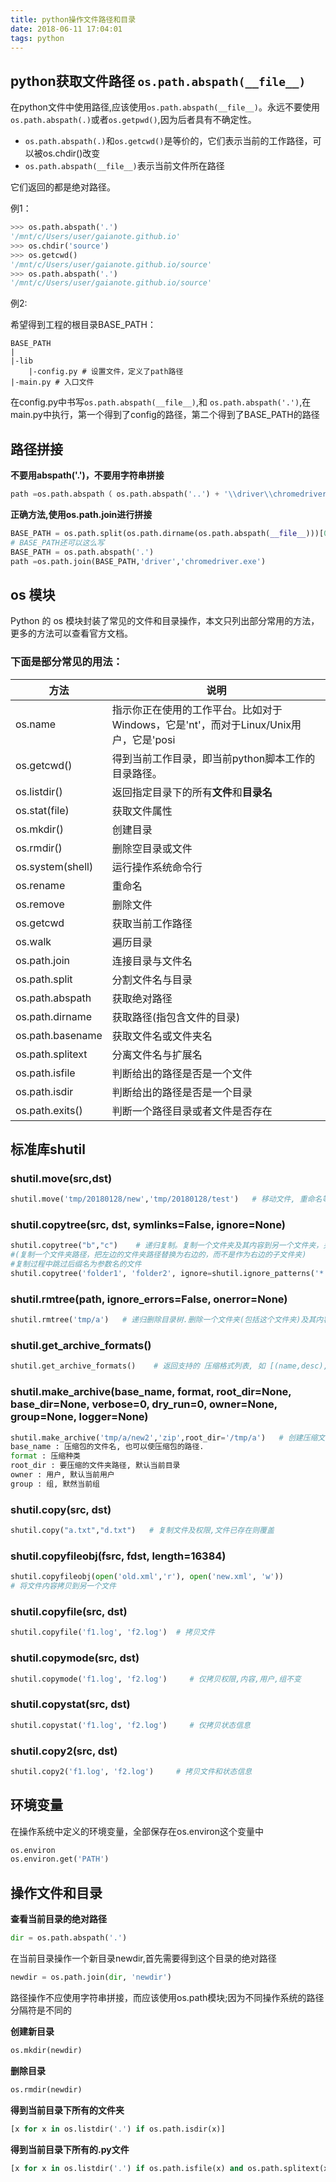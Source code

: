 ```yaml
---
title: python操作文件路径和目录
date: 2018-06-11 17:04:01
tags: python
---
```


## python获取文件路径 `os.path.abspath(__file__)`

在python文件中使用路径,应该使用`os.path.abspath(__file__)`。永远不要使用`os.path.abspath(.)`或者`os.getpwd()`,因为后者具有不确定性。

* `os.path.abspath(.)`和`os.getcwd()`是等价的，它们表示当前的工作路径，可以被os.chdir()改变
* `os.path.abspath(__file__)`表示当前文件所在路径

它们返回的都是绝对路径。

<!--more-->

例1：

```python
>>> os.path.abspath('.')
'/mnt/c/Users/user/gaianote.github.io'
>>> os.chdir('source')
>>> os.getcwd()
'/mnt/c/Users/user/gaianote.github.io/source'
>>> os.path.abspath('.')
'/mnt/c/Users/user/gaianote.github.io/source'
```

例2:

希望得到工程的根目录BASE_PATH：

```
BASE_PATH
|
|-lib
    |-config.py # 设置文件，定义了path路径
|-main.py # 入口文件
```

在config.py中书写`os.path.abspath(__file__)`,和 `os.path.abspath('.')`,在main.py中执行，第一个得到了config的路径，第二个得到了BASE_PATH的路径

## 路径拼接

**不要用abspath('.')，不要用字符串拼接**

```python
path =os.path.abspath（ os.path.abspath('..') + '\\driver\\chromedriver.exe' ）
```

**正确方法,使用os.path.join进行拼接**

```python
BASE_PATH = os.path.split(os.path.dirname(os.path.abspath(__file__)))[0]
# BASE_PATH还可以这么写
BASE_PATH = os.path.abspath('.')
path =os.path.join(BASE_PATH,'driver','chromedriver.exe')
```


## os 模块

Python 的 os 模块封装了常见的文件和目录操作，本文只列出部分常用的方法，更多的方法可以查看官方文档。

### 下面是部分常见的用法：

|       方法       |                                         说明                                         |
|------------------|--------------------------------------------------------------------------------------|
| os.name          | 指示你正在使用的工作平台。比如对于Windows，它是'nt'，而对于Linux/Unix用户，它是'posi |
| os.getcwd()      | 得到当前工作目录，即当前python脚本工作的目录路径。                                   |
| os.listdir()     | 返回指定目录下的所有**文件**和**目录名**                                             |
| os.stat(file)    | 获取文件属性                                                                         |
| os.mkdir()       | 创建目录                                                                             |
| os.rmdir()       | 删除空目录或文件                                                                     |
| os.system(shell) | 运行操作系统命令行                                                                   |
| os.rename        | 重命名                                                                               |
| os.remove        | 删除文件                                                                             |
| os.getcwd        | 获取当前工作路径                                                                     |
| os.walk          | 遍历目录                                                                             |
| os.path.join     | 连接目录与文件名                                                                     |
| os.path.split    | 分割文件名与目录                                                                     |
| os.path.abspath  | 获取绝对路径                                                                         |
| os.path.dirname  | 获取路径(指包含文件的目录)                                                           |
| os.path.basename | 获取文件名或文件夹名                                                                 |
| os.path.splitext | 分离文件名与扩展名                                                                   |
| os.path.isfile   | 判断给出的路径是否是一个文件                                                         |
| os.path.isdir    | 判断给出的路径是否是一个目录                                                         |
| os.path.exits()  | 判断一个路径目录或者文件是否存在                                                     |




## 标准库shutil

### shutil.move(src,dst)

```python
shutil.move('tmp/20180128/new','tmp/20180128/test')   # 移动文件, 重命名等
```

### shutil.copytree(src, dst, symlinks=False, ignore=None)

```python
shutil.copytree("b","c")    # 递归复制。复制一个文件夹及其内容到另一个文件夹，另一个文件夹已存在时报错
#(复制一个文件夹路径，把左边的文件夹路径替换为右边的，而不是作为右边的子文件夹)
#复制过程中跳过后缀名为参数名的文件
shutil.copytree('folder1', 'folder2', ignore=shutil.ignore_patterns('*.py'))
```

### shutil.rmtree(path, ignore_errors=False, onerror=None)

```python
shutil.rmtree('tmp/a')   # 递归删除目录树.删除一个文件夹(包括这个文件夹)及其内容(文件夹不存在报错)
```

### shutil.get_archive_formats()

```python
shutil.get_archive_formats()    # 返回支持的 压缩格式列表, 如 [(name,desc),('tar','uncompressed tar file')],
```
### shutil.make_archive(base_name, format, root_dir=None, base_dir=None, verbose=0, dry_run=0, owner=None, group=None, logger=None)

```python
shutil.make_archive('tmp/a/new2','zip',root_dir='/tmp/a')   # 创建压缩文件,
base_name : 压缩包的文件名, 也可以使压缩包的路径.
format : 压缩种类
root_dir : 要压缩的文件夹路径, 默认当前目录
owner : 用户, 默认当前用户
group : 组, 默然当前组
```

### shutil.copy(src, dst)
```python
shutil.copy("a.txt","d.txt")   # 复制文件及权限,文件已存在则覆盖
```

### shutil.copyfileobj(fsrc, fdst, length=16384)
```python
shutil.copyfileobj(open('old.xml','r'), open('new.xml', 'w'))
# 将文件内容拷贝到另一个文件
```

### shutil.copyfile(src, dst)
```python
shutil.copyfile('f1.log', 'f2.log')  # 拷贝文件
```

### shutil.copymode(src, dst)

```python
shutil.copymode('f1.log', 'f2.log')     # 仅拷贝权限,内容,用户,组不变
```

### shutil.copystat(src, dst)
```python
shutil.copystat('f1.log', 'f2.log')     # 仅拷贝状态信息
```
### shutil.copy2(src, dst)

```python
shutil.copy2('f1.log', 'f2.log')     # 拷贝文件和状态信息
```

## 环境变量

在操作系统中定义的环境变量，全部保存在os.environ这个变量中

```python
os.environ
os.environ.get('PATH')
```

## 操作文件和目录

**查看当前目录的绝对路径**

```python
dir = os.path.abspath('.')
```

在当前目录操作一个新目录newdir,首先需要得到这个目录的绝对路径


```python
newdir = os.path.join(dir, 'newdir')
```

路径操作不应使用字符串拼接，而应该使用os.path模块;因为不同操作系统的路径分隔符是不同的

**创建新目录**

```python
os.mkdir(newdir)
```

**删除目录**

```python
os.rmdir(newdir)
```

**得到当前目录下所有的文件夹**

```python
[x for x in os.listdir('.') if os.path.isdir(x)]
```

**得到当前目录下所有的.py文件**

```python
[x for x in os.listdir('.') if os.path.isfile(x) and os.path.splitext(x)[1]=='.py']
```